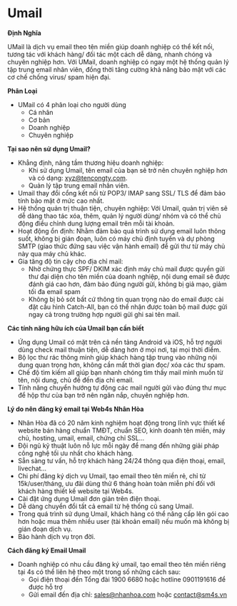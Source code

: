 
# Umail

**Định Nghĩa**

UMail là dịch vụ email theo tên miền giúp doanh nghiệp có thể kết nối, tương tác với khách hàng/ đối tác một cách dễ dàng, nhanh chóng và chuyên nghiệp hơn.
Với UMail, doanh nghiệp có ngay một hệ thống quản lý tập trung email nhân viên, đồng thời tăng cường khả năng bảo mật với các cơ chế chống virus/ spam hiện đại.

**Phân Loại**

- UMail có 4 phân loại cho người dùng 
  + Cá nhân
  + Cơ bản
  + Doanh nghiệp 
  + Chuyên nghiệp 

**Tại sao nên sử dụng Umail?**

- Khẳng định, nâng tầm thương hiệu doanh nghiệp:
  + Khi sử dụng Umail, tên email của bạn sẽ trở nên chuyên nghiệp hơn và có dạng: xyz@tencongty.com.
  + Quản lý tập trung email nhân viên.
- Umail thay đổi cổng kết nối từ POP3/ IMAP sang SSL/ TLS để đảm bảo tính bảo mật ở mức cao nhất.
- Hệ thống quản trị thuận tiện, chuyên nghiệp: Với Umail, quản trị viên sẽ dễ dàng thao tác xóa, thêm, quản lý người dùng/ nhóm và có thể chủ động điều chỉnh dung lượng email trên mỗi tài khoản.
- Hoạt động ổn định: Nhằm đảm bảo quá trình sử dụng email luôn thông suốt, không bị gián đoạn, luôn có máy chủ định tuyến và dự phòng SMTP (giao thức đứng sau việc vận hành email) để gửi thư từ máy chủ này qua máy chủ khác.
- Gia tăng độ tin cậy cho địa chỉ mail:
  + Nhờ chứng thực SPF/ DKIM xác định máy chủ mail được quyền gửi thư đại diện cho tên miền của doanh nghiệp, nội dung email sẽ được đánh giá cao hơn, đảm bảo đúng người gửi, không bị giả mạo, giảm tối đa email spam
  + Không bị bỏ sót bất cứ thông tin quan trọng nào do email được cài đặt cấu hình Catch-All, bạn có thể nhận được toàn bộ mail được gửi ngay cả trong trường hợp người gửi ghi sai tên mail.

**Các tính năng hữu ích của Umail bạn cần biết**

- Ứng dụng Umail có mặt trên cả nền tảng Android và iOS, hỗ trợ người dùng check mail thuận tiện, dễ dàng hơn ở mọi nơi, tại mọi thời điểm.
- Bộ lọc thư rác thông minh giúp khách hàng tập trung vào những nội dung quan trọng hơn, không cần mất thời gian đọc/ xóa các thư spam.
- Chế độ tìm kiếm all giúp bạn nhanh chóng tìm thấy mail mình muốn từ tên, nội dung, chủ đề đến địa chỉ email.
- Tính năng chuyển hướng tự động các mail người gửi vào đúng thư mục để hộp thư của bạn trở nên ngăn nắp, chuyên nghiệp hơn.

**Lý do nên đăng ký email tại Web4s Nhân Hòa**

- Nhân Hòa đã có 20 năm kinh nghiệm hoạt động trong lĩnh vực thiết kế website bán hàng chuẩn TMĐT, chuẩn SEO, kinh doanh tên miền, máy chủ, hosting, umail, email, chứng chỉ SSL…
- Đội ngũ kỹ thuật luôn nỗ lực mỗi ngày để mang đến những giải pháp công nghệ tối ưu nhất cho khách hàng.
- Sẵn sàng tư vấn, hỗ trợ khách hàng 24/24 thông qua điện thoại, email, livechat…
- Chi phí đăng ký dịch vụ Umail, tạo email theo tên miền rẻ, chỉ từ 15k/user/tháng, ưu đãi dùng thử 6 tháng hoàn toàn miễn phí đối với khách hàng thiết kế website tại Web4s.
- Cài đặt ứng dụng Umail đơn giản trên điện thoại.
- Dễ dàng chuyển đổi tất cả email từ hệ thống cũ sang Umail.
- Trong quá trình sử dụng Umail, khách hàng có thể nâng cấp lên gói cao hơn hoặc mua thêm nhiều user (tài khoản email) nếu muốn mà không bị gián đoạn dịch vụ.
- Bảo hành dịch vụ trọn đời.

**Cách đăng ký Email Umail**

- Doanh nghiệp có nhu cầu đăng ký umail, tạo email theo tên miền riêng tại 4s có thể liên hệ theo một trong số những cách sau:
  - Gọi điện thoại đến Tổng đài 1900 6680 hoặc hotline 0901191616 để được hỗ trợ
  - Gửi email đến địa chỉ: sales@nhanhoa.com hoặc contact@sm4s.vn  

